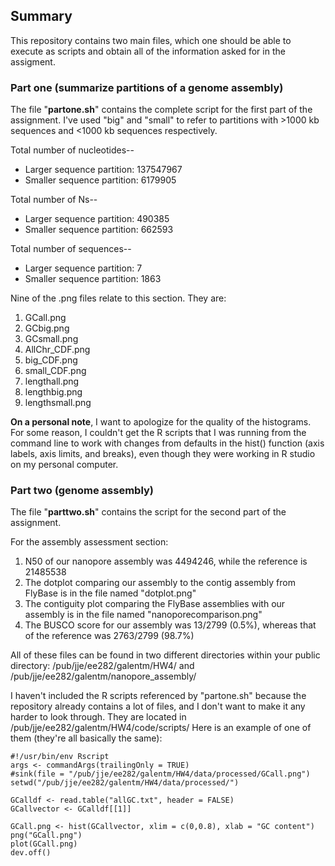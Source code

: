 ## Summary
This repository contains two main files, which one should be able to execute as scripts and obtain all of the information asked for in the assigment.

### Part one (summarize partitions of a genome assembly)
The file "**partone.sh**" contains the complete script for the first part of the assignment. I've used "big" and "small" to refer to partitions with >1000 kb sequences and <1000 kb sequences respectively. 

Total number of nucleotides--
 * Larger sequence partition: 137547967
 * Smaller sequence partition: 6179905
 
Total number of Ns--
 * Larger sequence partition: 490385
 * Smaller sequence partition: 662593

Total number of sequences--
 * Larger sequence partition: 7
 * Smaller sequence partition: 1863

Nine of the .png files relate to this section. They are: 
1. GCall.png
2. GCbig.png
3. GCsmall.png
4. AllChr_CDF.png
5. big_CDF.png
6. small_CDF.png
7. lengthall.png
8. lengthbig.png
9. lengthsmall.png

__On a personal note__, I want to apologize for the quality of the histograms. For some reason, I couldn't get the R scripts that I was running from the command line to work with changes from defaults in the hist() function (axis labels, axis limits, and breaks), even though they were working in R studio on my personal computer.

### Part two (genome assembly)
The file "**parttwo.sh**" contains the script for the second part of the assignment.

For the assembly assessment section:
1. N50 of our nanopore assembly was 4494246, while the reference is 21485538
2. The dotplot comparing our assembly to the contig assembly from FlyBase is in the file named "dotplot.png"
3. The contiguity plot comparing the FlyBase assemblies with our assembly is in the file named "nanoporecomparison.png"
4. The BUSCO score for our assembly was 13/2799 (0.5%), whereas that of the reference was 2763/2799 (98.7%)

All of these files can be found in two different directories within your public directory: /pub/jje/ee282/galentm/HW4/ and /pub/jje/ee282/galentm/nanopore_assembly/

I haven't included the R scripts referenced by "partone.sh" because the repository already contains a lot of files, and I don't want to make it any harder to look through. They are located in /pub/jje/ee282/galentm/HW4/code/scripts/ 
Here is an example of one of them (they're all basically the same):
```
#!/usr/bin/env Rscript
args <- commandArgs(trailingOnly = TRUE)
#sink(file = "/pub/jje/ee282/galentm/HW4/data/processed/GCall.png")
setwd("/pub/jje/ee282/galentm/HW4/data/processed/")

GCalldf <- read.table("allGC.txt", header = FALSE)
GCallvector <- GCalldf[[1]]

GCall.png <- hist(GCallvector, xlim = c(0,0.8), xlab = "GC content")
png("GCall.png")
plot(GCall.png)
dev.off()
```
